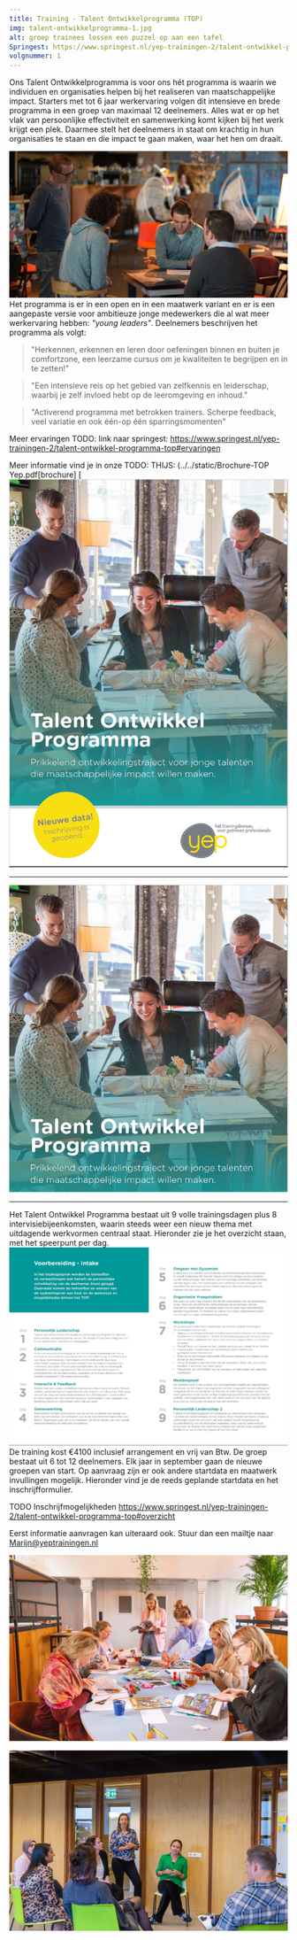 ```yaml
---
title: Training - Talent Ontwikkelprogramma (TOP)
img: talent-ontwikkelprogramma-1.jpg
alt: groep trainees lossen een puzzel op aan een tafel
Springest: https://www.springest.nl/yep-trainingen-2/talent-ontwikkel-programma-top
volgnummer: 1
---
```

Ons Talent Ontwikkelprogramma is voor ons hét programma is waarin we individuen en organisaties helpen bij het realiseren van maatschappelijke impact. Starters met tot 6 jaar werkervaring volgen dit intensieve en brede programma in een groep van maximaal 12 deelnemers. Alles wat er op het vlak van persoonlijke effectiviteit en samenwerking komt kijken bij het werk krijgt een plek. Daarmee stelt het deelnemers in staat om krachtig in hun organisaties te staan en die impact te gaan maken, waar het hen om draait. 

![groep TOP](./talent-ontwikkelprogramma-4.jpg)
Het programma is er in een open en in een maatwerk variant en er is een aangepaste versie voor ambitieuze jonge medewerkers die al wat meer werkervaring hebben: _"young leaders"_. Deelnemers beschrijven het programma als volgt:

> "Herkennen, erkennen en leren door oefeningen binnen en buiten je comfortzone, een leerzame cursus om je kwaliteiten te begrijpen en in te zetten!"

> "Een intensieve reis op het gebied van zelfkennis en leiderschap, waarbij je zelf invloed hebt op de leeromgeving en inhoud."  

> "Activerend programma met betrokken trainers. Scherpe feedback, veel variatie en ook één-op één sparringsmomenten"  

Meer ervaringen
TODO: link naar springest: https://www.springest.nl/yep-trainingen-2/talent-ontwikkel-programma-top#ervaringen

Meer informatie vind je in onze 
TODO: THIJS:
(../../static/Brochure-TOP Yep.pdf[brochure] [![Brochure Talent OntwikkelProgramma Yep Trainingen](./talent-ontwikkelprogramma-2.jpg)

* * *

![Managementgame foto](./talent-ontwikkelprogramma-1.jpg)

* * *

Het Talent Ontwikkel Programma bestaat uit 9 volle trainingsdagen plus 8 intervisiebijeenkomsten, waarin steeds weer een nieuw thema met uitdagende werkvormen centraal staat. Hieronder zie je het overzicht staan, met het speerpunt per dag. ![TOP inhoud](./talent-ontwikkelprogramma-3.jpg) De training kost €4100 inclusief arrangement en vrij van Btw. De groep bestaat uit 6 tot 12 deelnemers. Elk jaar in september gaan de nieuwe groepen van start. Op aanvraag zijn er ook andere startdata en maatwerk invullingen mogelijk. Hieronder vind je de reeds geplande startdata en het inschrijfformulier. 

TODO Inschrijfmogelijkheden https://www.springest.nl/yep-trainingen-2/talent-ontwikkel-programma-top#overzicht

Eerst informatie aanvragen kan uiteraard ook. Stuur dan een mailtje naar Marijn@yeptrainingen.nl

![groep TOP](./talent-ontwikkelprogramma-5.jpg)

![groep TOP](./talent-ontwikkelprogramma-6.jpg)